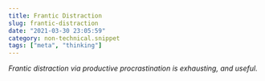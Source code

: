 ```yaml
---
title: Frantic Distraction
slug: frantic-distraction
date: "2021-03-30 23:05:59"
category: non-technical.snippet
tags: ["meta", "thinking"]
---
```


_Frantic distraction via productive procrastination is exhausting, and useful._
